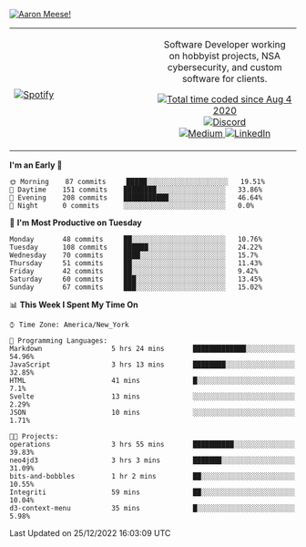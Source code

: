 [![Aaron Meese!](https://user-images.githubusercontent.com/17814535/88975338-a2aabf00-d27f-11ea-963f-8a19608716b4.png)](https://github.com/ajmeese7/readme-ascii "README ASCII")

<!-- Modified from project here: https://github.com/novatorem/novatorem -->
<table width="100%">
  <tr>
  <td width="50%">

&nbsp; <br> [![Spotify](https://ajmeese7.vercel.app/api/spotify)](https://open.spotify.com/user/ajmeese)

  </td>
  <td width="50%">
    <p align="center">
    Software Developer working on hobbyist projects, NSA cybersecurity, and custom software for clients.
    </p>
    <p align="center">
      <a href="https://wakatime.com/@f726891d-3b02-46cd-9b60-e8c59f9e2b14">
        <img src="https://wakatime.com/badge/user/f726891d-3b02-46cd-9b60-e8c59f9e2b14.svg" alt="Total time coded since Aug 4 2020" title="WakaTime" />
      </a>
      <a href="http://link.aaronmeese.com/discord">
        <img src="https://img.shields.io/badge/discord-ajmeese7%234835-369?style=flat-square&logo=discord&logoColor=white&color=purple" alt="Discord" title="Discord">
      </a>
      <br />
      <a href="https://link.aaronmeese.com/medium">
        <img src="https://img.shields.io/badge/medium-ajmeese7-1DB954?style=flat-square&logo=medium&logoColor=white" alt="Medium" title="Medium">
      </a>
      <a href="https://link.aaronmeese.com/linkedin">
        <img src="https://img.shields.io/badge/linkedIn-aaronmeese-1DB954?style=flat-square&logo=linkedin&logoColor=white&color=blue" alt="LinkedIn" title="LinkedIn">
      </a>
    </p>
  </td>

</table>

[//]: <> (The `&nbsp;` is to have Aphelion take up more space)

<!--START_SECTION:waka-->
**I'm an Early 🐤** 

```text
🌞 Morning    87 commits     █████░░░░░░░░░░░░░░░░░░░░   19.51% 
🌆 Daytime    151 commits    ████████░░░░░░░░░░░░░░░░░   33.86% 
🌃 Evening    208 commits    ███████████░░░░░░░░░░░░░░   46.64% 
🌙 Night      0 commits      ░░░░░░░░░░░░░░░░░░░░░░░░░   0.0%

```
📅 **I'm Most Productive on Tuesday** 

```text
Monday       48 commits     ██░░░░░░░░░░░░░░░░░░░░░░░   10.76% 
Tuesday      108 commits    ██████░░░░░░░░░░░░░░░░░░░   24.22% 
Wednesday    70 commits     ████░░░░░░░░░░░░░░░░░░░░░   15.7% 
Thursday     51 commits     ██░░░░░░░░░░░░░░░░░░░░░░░   11.43% 
Friday       42 commits     ██░░░░░░░░░░░░░░░░░░░░░░░   9.42% 
Saturday     60 commits     ███░░░░░░░░░░░░░░░░░░░░░░   13.45% 
Sunday       67 commits     ███░░░░░░░░░░░░░░░░░░░░░░   15.02%

```


📊 **This Week I Spent My Time On** 

```text
⌚︎ Time Zone: America/New_York

💬 Programming Languages: 
Markdown                 5 hrs 24 mins       █████████████░░░░░░░░░░░░   54.96% 
JavaScript               3 hrs 13 mins       ████████░░░░░░░░░░░░░░░░░   32.85% 
HTML                     41 mins             █░░░░░░░░░░░░░░░░░░░░░░░░   7.1% 
Svelte                   13 mins             ░░░░░░░░░░░░░░░░░░░░░░░░░   2.29% 
JSON                     10 mins             ░░░░░░░░░░░░░░░░░░░░░░░░░   1.71%

🐱‍💻 Projects: 
operations               3 hrs 55 mins       ██████████░░░░░░░░░░░░░░░   39.83% 
neo4jd3                  3 hrs 3 mins        ███████░░░░░░░░░░░░░░░░░░   31.09% 
bits-and-bobbles         1 hr 2 mins         ██░░░░░░░░░░░░░░░░░░░░░░░   10.55% 
Integriti                59 mins             ██░░░░░░░░░░░░░░░░░░░░░░░   10.04% 
d3-context-menu          35 mins             █░░░░░░░░░░░░░░░░░░░░░░░░   5.98%

```


 Last Updated on 25/12/2022 16:03:09 UTC
<!--END_SECTION:waka-->
